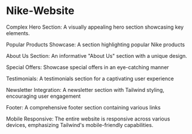 # Nike-Website
Complex Hero Section: A visually appealing hero section showcasing key elements.

Popular Products Showcase: A section highlighting popular Nike products

About Us Section: An informative "About Us" section with a unique design.

Special Offers: Showcase special offers in an eye-catching manner

Testimonials: A testimonials section for a captivating user experience

Newsletter Integration: A newsletter section with Tailwind styling, encouraging user engagement

Footer: A comprehensive footer section containing various links

Mobile Responsive: The entire website is responsive across various devices, emphasizing Tailwind's mobile-friendly capabilities.
